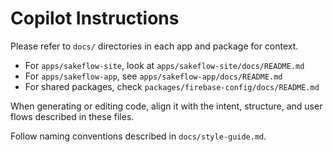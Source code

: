 # Copilot Instructions

Please refer to `docs/` directories in each app and package for context.

- For `apps/sakeflow-site`, look at `apps/sakeflow-site/docs/README.md`
- For `apps/sakeflow-app`, see `apps/sakeflow-app/docs/README.md`
- For shared packages, check `packages/firebase-config/docs/README.md`

When generating or editing code, align it with the intent, structure, and user flows described in these files.

Follow naming conventions described in `docs/style-guide.md`.